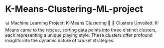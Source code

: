 # K-Means-Clustering-ML-project
📊 Machine Learning Project: K-Means Clustering 🤖  🏏 Clusters Unveiled: K-Means came to the rescue, sorting data points into three distinct clusters, each representing a unique playing style. These clusters offer profound insights into the dynamic nature of cricket strategies.
